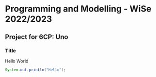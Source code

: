 # Programming and Modelling - WiSe 2022/2023

## Project for 6CP: Uno


### Title
Hello World
```java
System.out.println("Hello");
```

